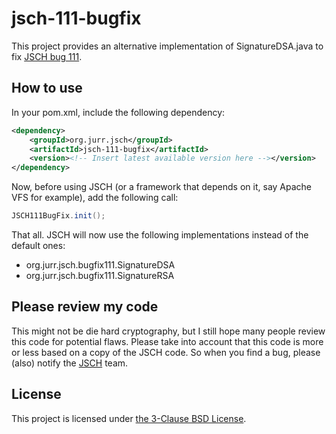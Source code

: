 # jsch-111-bugfix

This project provides an alternative implementation of SignatureDSA.java to fix [JSCH bug 111](https://sourceforge.net/p/jsch/bugs/111/).

## How to use

In your pom.xml, include the following dependency:
```xml
<dependency>
	<groupId>org.jurr.jsch</groupId>
	<artifactId>jsch-111-bugfix</artifactId>
	<version><!-- Insert latest available version here --></version>
</dependency>
```
Now, before using JSCH (or a framework that depends on it, say Apache VFS for example), add the following call:
```java
JSCH111BugFix.init();
```
That all. JSCH will now use the following implementations instead of the default ones:

* org.jurr.jsch.bugfix111.SignatureDSA
* org.jurr.jsch.bugfix111.SignatureRSA

## Please review my code

This might not be die hard cryptography, but I still hope many people review this code for potential flaws.
Please take into account that this code is more or less based on a copy of the JSCH code.
So when you find a bug, please (also) notify the [JSCH](http://www.jcraft.com/jsch/) team.

## License

This project is licensed under [the 3-Clause BSD License](https://opensource.org/licenses/BSD-3-Clause).